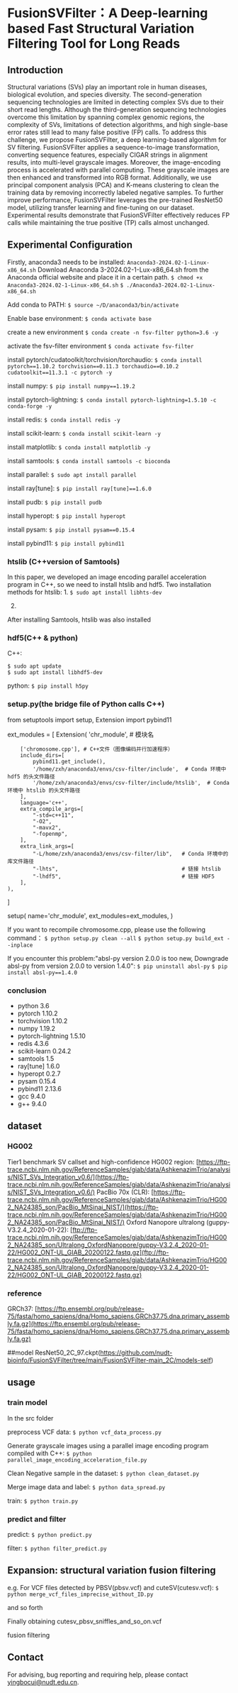 # FusionSVFilter：A Deep-learning based Fast Structural Variation Filtering Tool for Long Reads

## Introduction

Structural variations (SVs) play an important role in human diseases, biological evolution, and species diversity. The second-generation sequencing technologies are limited in detecting complex SVs due to their short read lengths. Although the third-generation sequencing technologies overcome this limitation by spanning complex genomic regions, the complexity of SVs, limitations of detection algorithms, and high single-base error rates still lead to many false positive (FP) calls. To address this challenge, we propose FusionSVFilter, a deep learning-based algorithm for SV filtering. FusionSVFilter applies a sequence-to-image transformation, converting sequence features, especially CIGAR strings in alignment results, into multi-level grayscale images. Moreover, the image-encoding process is accelerated with parallel computing. These grayscale images are then enhanced and transformed into RGB format. Additionally, we use principal component analysis (PCA) and K-means clustering to clean the training data by removing incorrectly labeled negative samples. To further improve performance, FusionSVFilter leverages the pre-trained ResNet50 model, utilizing transfer learning and fine-tuning on our dataset. Experimental results demonstrate that FusionSVFilter effectively reduces FP calls while maintaining the true positive (TP) calls almost unchanged.

## Experimental Configuration
Firstly, anaconda3 needs to be installed:
`Anaconda3-2024.02-1-Linux-x86_64.sh`
Download Anaconda 3-2024.02-1-Lux-x86_64.sh from the Anaconda official website and place it in a certain path.
`$ chmod +x Anaconda3-2024.02-1-Linux-x86_64.sh`
`$ ./Anaconda3-2024.02-1-Linux-x86_64.sh`

Add conda to PATH:
`$ source ~/D/anaconda3/bin/activate`

Enable base environment:
`$ conda activate base`

create a new environment
`$ conda create -n fsv-filter python=3.6 -y`

activate the fsv-filter environment
`$ conda activate fsv-filter`

install pytorch/cudatoolkit/torchvision/torchaudio:
`$ conda install pytorch==1.10.2 torchvision==0.11.3 torchaudio==0.10.2 cudatoolkit==11.3.1 -c pytorch -y`

install numpy:
`$ pip install numpy==1.19.2`

install pytorch-lightning:
`$ conda install pytorch-lightning=1.5.10 -c conda-forge -y`

install redis:
`$ conda install redis -y`

install scikit-learn:
`$ conda install scikit-learn -y`

install matplotlib:
`$ conda install matplotlib -y`

install samtools:
`$ conda install samtools -c bioconda`

install parallel:
`$ sudo apt install parallel` 

install ray[tune]:
`$ pip install ray[tune]==1.6.0`

install pudb:
`$ pip install pudb`

install hyperopt:
`$ pip install hyperopt`

install pysam:
`$ pip install pysam==0.15.4`

install pybind11:
`$ pip install pybind11`

### htslib (C++version of Samtools)
In this paper, we developed an image encoding parallel acceleration program in C++, so we need to install htslib and hdf5.
Two installation methods for htslib:
1. 
`$ sudo apt install libhts-dev`

2.
After installing Samtools, htslib was also installed

### hdf5(C++ & python)
C++:
```
$ sudo apt update
$ sudo apt install libhdf5-dev
```

python:
`$ pip install h5py`

### setup.py(the bridge file of Python calls C++)
from setuptools import setup, Extension
import pybind11

ext_modules = [
    Extension(
        'chr_module', # 模块名
        
        ['chromosome.cpp'], # C++文件（图像编码并行加速程序）
        include_dirs=[
            pybind11.get_include(),
            '/home/zxh/anaconda3/envs/csv-filter/include',  # Conda 环境中 hdf5 的头文件路径
            '/home/zxh/anaconda3/envs/csv-filter/include/htslib',  # Conda 环境中 htslib 的头文件路径
        ],
        language='c++',
        extra_compile_args=[
            "-std=c++11",
            "-O2",
            "-mavx2",
            "-fopenmp",
        ],
        extra_link_args=[
            "-L/home/zxh/anaconda3/envs/csv-filter/lib",   # Conda 环境中的库文件路径
            "-lhts",                                       # 链接 htslib
            "-lhdf5",                                      # 链接 HDF5
        ],
    ),
]

setup(
    name='chr_module',
    ext_modules=ext_modules,
)

If you want to recompile chromosome.cpp, please use the following command：
`$ python setup.py clean --all`
`$ python setup.py build_ext --inplace`

If you encounter this problem:"absl-py version 2.0.0 is too new, Downgrade absl-py from version 2.0.0 to version 1.4.0":
`$ pip uninstall absl-py`
`$ pip install absl-py==1.4.0`

### conclusion
* python 3.6
* pytorch 1.10.2
* torchvision 1.10.2
* numpy 1.19.2
* pytorch-lightning 1.5.10
* redis 4.3.6
* scikit-learn 0.24.2
* samtools 1.5
* ray[tune] 1.6.0
* hyperopt 0.2.7
* pysam 0.15.4
* pybind11 2.13.6
* gcc 9.4.0
* g++ 9.4.0

## dataset
### HG002
Tier1 benchmark SV callset and high-confidence HG002 region: [https://ftp-trace.ncbi.nlm.nih.gov/ReferenceSamples/giab/data/AshkenazimTrio/analysis/NIST_SVs_Integration_v0.6/](https://ftp-trace.ncbi.nlm.nih.gov/ReferenceSamples/giab/data/AshkenazimTrio/analysis/NIST_SVs_Integration_v0.6/)
PacBio 70x (CLR): [https://ftp-trace.ncbi.nlm.nih.gov/ReferenceSamples/giab/data/AshkenazimTrio/HG002_NA24385_son/PacBio_MtSinai_NIST/](https://ftp-trace.ncbi.nlm.nih.gov/ReferenceSamples/giab/data/AshkenazimTrio/HG002_NA24385_son/PacBio_MtSinai_NIST/)
Oxford Nanopore ultralong (guppy-V3.2.4\_2020-01-22): [ftp://ftp-trace.ncbi.nlm.nih.gov/ReferenceSamples/giab/data/AshkenazimTrio/HG002_NA24385_son/Ultralong_OxfordNanopore/guppy-V3.2.4_2020-01-22/HG002_ONT-UL_GIAB_20200122.fastq.gz](ftp://ftp-trace.ncbi.nlm.nih.gov/ReferenceSamples/giab/data/AshkenazimTrio/HG002_NA24385_son/Ultralong_OxfordNanopore/guppy-V3.2.4_2020-01-22/HG002_ONT-UL_GIAB_20200122.fastq.gz)

### reference
GRCh37: [https://ftp.ensembl.org/pub/release-75/fasta/homo_sapiens/dna/Homo_sapiens.GRCh37.75.dna.primary_assembly.fa.gz](https://ftp.ensembl.org/pub/release-75/fasta/homo_sapiens/dna/Homo_sapiens.GRCh37.75.dna.primary_assembly.fa.gz)

##model
ResNet50_2C_97.ckpt(https://github.com/nudt-bioinfo/FusionSVFilter/tree/main/FusionSVFilter-main_2C/models-self)

## usage

### train model
In the src folder

preprocess VCF data:
`$ python vcf_data_process.py`

Generate grayscale images using a parallel image encoding program compiled with C++:
`$ python parallel_image_encoding_acceleration_file.py`

Clean Negative sample in the dataset:
`$ python clean_dataset.py`

Merge image data and label:
`$ python data_spread.py`

train:
`$ python train.py`

### predict and filter
predict:
`$ python predict.py`

filter:
`$ python filter_predict.py`

## Expansion: structural variation fusion filtering
e.g. For VCF files detected by PBSV(pbsv.vcf) and cuteSV(cutesv.vcf):
`$ python merge_vcf_files_imprecise_without_ID.py`

and so forth

Finally obtaining cutesv_pbsv_sniffles_and_so_on.vcf

fusion filtering

## Contact
For advising, bug reporting and requiring help, please contact [yingbocui@nudt.edu.cn](yingbocui@nudt.edu.cn).



